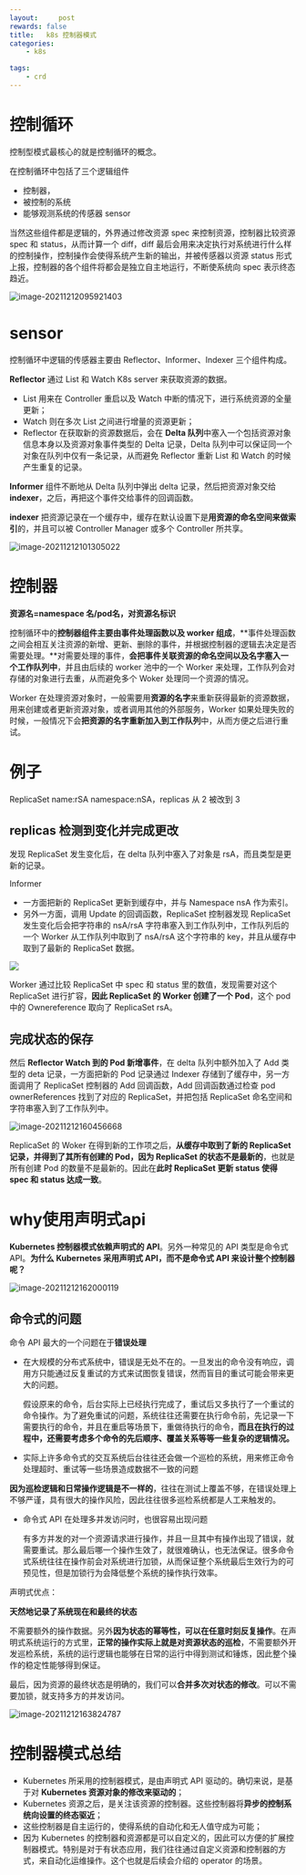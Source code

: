 ```yaml
---
layout:     post
rewards: false
title:   k8s 控制器模式
categories:
    - k8s

tags:
    - crd
---
```


# 控制循环

控制型模式最核心的就是控制循环的概念。

在控制循环中包括了三个逻辑组件

- 控制器，
- 被控制的系统
- 能够观测系统的传感器 sensor



当然这些组件都是逻辑的，外界通过修改资源 spec 来控制资源，控制器比较资源 spec 和 status，从而计算一个 diff，diff 最后会用来决定执行对系统进行什么样的控制操作，控制操作会使得系统产生新的输出，并被传感器以资源 status 形式上报，控制器的各个组件将都会是独立自主地运行，不断使系统向 spec 表示终态趋近。

![image-20211212095921403](https://tva1.sinaimg.cn/large/008i3skNgy1gxatheboojj310y0lqgmt.jpg)

# sensor

控制循环中逻辑的传感器主要由 Reflector、Informer、Indexer 三个组件构成。

 **Reflector** 通过 List 和 Watch K8s server 来获取资源的数据。

- List 用来在 Controller 重启以及 Watch 中断的情况下，进行系统资源的全量更新；
- Watch 则在多次 List 之间进行增量的资源更新；
- Reflector 在获取新的资源数据后，会在 **Delta 队列**中塞入一个包括资源对象信息本身以及资源对象事件类型的 Delta 记录，Delta 队列中可以保证同一个对象在队列中仅有一条记录，从而避免 Reflector 重新 List 和 Watch 的时候产生重复的记录。

**Informer** 组件不断地从 Delta 队列中弹出 delta 记录，然后把资源对象交给 **indexer**，之后，再把这个事件交给事件的回调函数。

**indexer** 把资源记录在一个缓存中，缓存在默认设置下是**用资源的命名空间来做索引**的，并且可以被 Controller Manager 或多个 Controller 所共享。

![image-20211212101305022](https://tva1.sinaimg.cn/large/008i3skNgy1gxatvoaistj315o0k4abx.jpg)

# 控制器

**资源名=namespace 名/pod名，对资源名标识**

控制循环中的**控制器组件主要由事件处理函数以及 worker 组成**，**事件处理函数之间会相互关注资源的新增、更新、删除的事件，并根据控制器的逻辑去决定是否需要处理。**对需要处理的事件，**会把事件关联资源的命名空间以及名字塞入一个工作队列中**，并且由后续的 worker 池中的一个 Worker 来处理，工作队列会对存储的对象进行去重，从而避免多个 Woker 处理同一个资源的情况。 

Worker 在处理资源对象时，一般需要用**资源的名字**来重新获得最新的资源数据，用来创建或者更新资源对象，或者调用其他的外部服务，Worker 如果处理失败的时候，一般情况下会**把资源的名字重新加入到工作队列**中，从而方便之后进行重试。

 

# 例子

ReplicaSet name:rSA namespace:nSA，replicas 从 2 被改到 3



## replicas 检测到变化并完成更改

发现 ReplicaSet 发生变化后，在 delta 队列中塞入了对象是 rsA，而且类型是更新的记录。

 

Informer 

- 一方面把新的 ReplicaSet 更新到缓存中，并与 Namespace nsA 作为索引。
- 另外一方面，调用 Update 的回调函数，ReplicaSet 控制器发现 ReplicaSet 发生变化后会把字符串的 nsA/rsA 字符串塞入到工作队列中，工作队列后的一个 Worker 从工作队列中取到了 nsA/rsA 这个字符串的 key，并且从缓存中取到了最新的 ReplicaSet 数据。

![](https://tva1.sinaimg.cn/large/008i3skNgy1gxb3yhbyc4j315o0najsn.jpg)

Worker 通过比较 ReplicaSet 中 spec 和 status 里的数值，发现需要对这个 ReplicaSet 进行扩容，**因此 ReplicaSet 的 Worker 创建了一个 Pod**，这个 pod 中的 Ownereference 取向了 ReplicaSet rsA。

## 完成状态的保存

 然后 **Reflector Watch 到的 Pod 新增事件**，在 delta 队列中额外加入了 Add 类型的 deta 记录，一方面把新的 Pod 记录通过 Indexer 存储到了缓存中，另一方面调用了 ReplicaSet 控制器的 Add 回调函数，Add 回调函数通过检查 pod ownerReferences 找到了对应的 ReplicaSet，并把包括 ReplicaSet 命名空间和字符串塞入到了工作队列中。

![image-20211212160456668](https://tva1.sinaimg.cn/large/008i3skNgy1gxb41seb8nj31gw0siq76.jpg)

ReplicaSet 的 Woker 在得到新的工作项之后，**从缓存中取到了新的 ReplicaSet 记录，并得到了其所有创建的 Pod，因为 ReplicaSet 的状态不是最新的**，也就是所有创建 Pod 的数量不是最新的。因此在**此时 ReplicaSet 更新 status 使得 spec 和 status 达成一致**。

# why使用声明式api

**Kubernetes 控制器模式依赖声明式的 API**。另外一种常见的 API 类型是命令式 API。**为什么 Kubernetes 采用声明式 API，而不是命令式 API 来设计整个控制器呢？**

![image-20211212162000119](https://tva1.sinaimg.cn/large/008i3skNgy1gxb4hg4q3mj31160p0tar.jpg)

## 命令式的问题

命令 API 最大的一个问题在于**错误处理**

- 在大规模的分布式系统中，错误是无处不在的。一旦发出的命令没有响应，调用方只能通过反复重试的方式来试图恢复错误，然而盲目的重试可能会带来更大的问题。

   假设原来的命令，后台实际上已经执行完成了，重试后又多执行了一个重试的命令操作。为了避免重试的问题，系统往往还需要在执行命令前，先记录一下需要执行的命令，并且在重启等场景下，重做待执行的命令，**而且在执行的过程中，还需要考虑多个命令的先后顺序、覆盖关系等等一些复杂的逻辑情况。**

 

-  实际上许多命令式的交互系统后台往往还会做一个巡检的系统，用来修正命令处理超时、重试等一些场景造成数据不一致的问题

  **因为巡检逻辑和日常操作逻辑是不一样的**，往往在测试上覆盖不够，在错误处理上不够严谨，具有很大的操作风险，因此往往很多巡检系统都是人工来触发的。



- 命令式 API 在处理多并发访问时，也很容易出现问题

  有多方并发的对一个资源请求进行操作，并且一旦其中有操作出现了错误，就需要重试。那么最后哪一个操作生效了，就很难确认，也无法保证。很多命令式系统往往在操作前会对系统进行加锁，从而保证整个系统最后生效行为的可预见性，但是加锁行为会降低整个系统的操作执行效率。

声明式优点：

**天然地记录了系统现在和最终的状态**

不需要额外的操作数据。另外**因为状态的幂等性，可以在任意时刻反复操作**。在声明式系统运行的方式里，**正常的操作实际上就是对资源状态的巡检**，不需要额外开发巡检系统，系统的运行逻辑也能够在日常的运行中得到测试和锤炼，因此整个操作的稳定性能够得到保证。 

最后，因为资源的最终状态是明确的，我们可以**合并多次对状态的修改**。可以不需要加锁，就支持多方的并发访问。

![image-20211212163824787](https://tva1.sinaimg.cn/large/008i3skNgy1gxb50lswgrj313c0kimz4.jpg)

# 控制器模式总结

- Kubernetes 所采用的控制器模式，是由声明式 API 驱动的。确切来说，是基于对 **Kubernetes 资源对象的修改来驱动的**；
- Kubernetes 资源之后，是关注该资源的控制器。这些控制器将**异步的控制系统向设置的终态驱近**；
- 这些控制器是自主运行的，使得系统的自动化和无人值守成为可能；
- 因为 Kubernetes 的控制器和资源都是可以自定义的，因此可以方便的扩展控制器模式。特别是对于有状态应用，我们往往通过自定义资源和控制器的方式，来自动化运维操作。这个也就是后续会介绍的 operator 的场景。